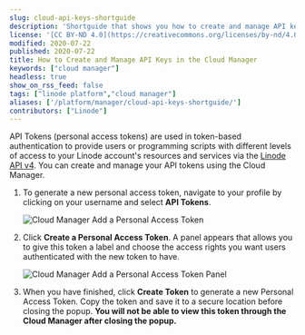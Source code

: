 ```yaml
---
slug: cloud-api-keys-shortguide
description: 'Shortguide that shows you how to create and manage API keys in the Cloud Manager.'
license: '[CC BY-ND 4.0](https://creativecommons.org/licenses/by-nd/4.0)'
modified: 2020-07-22
published: 2020-07-22
title: How to Create and Manage API Keys in the Cloud Manager
keywords: ["cloud manager"]
headless: true
show_on_rss_feed: false
tags: ["linode platform","cloud manager"]
aliases: ['/platform/manager/cloud-api-keys-shortguide/']
contributors: ["Linode"]
---
```


API Tokens (personal access tokens) are used in token-based authentication to provide users or programming scripts with different levels of access to your Linode account's resources and services via the [Linode API v4](/docs/api). You can create and manage your API tokens using the Cloud Manager.

1.  To generate a new personal access token, navigate to your profile by clicking on your username and select **API Tokens**.

    ![Cloud Manager Add a Personal Access Token](classic-to-cloud-add-a-personal-access-token.png "Cloud Manager Add a Personal Access Token")

1.  Click **Create a Personal Access Token**. A panel appears that allows you to give this token a label and choose the access rights you want users authenticated with the new token to have.

    ![Cloud Manager Add a Personal Access Token Panel](classic-to-cloud-add-a-personal-access-token-panel.png "Cloud Manager Add a Personal Access Token Panel")

1.  When you have finished, click **Create Token** to generate a new Personal Access Token. Copy the token and save it to a secure location before closing the popup. **You will not be able to view this token through the Cloud Manager after closing the popup.**
